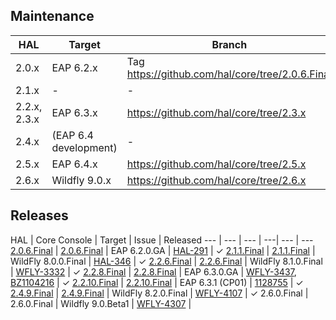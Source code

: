 ## Maintenance

HAL | Target | Branch
--- | --- | ---
2.0.x | EAP 6.2.x | Tag https://github.com/hal/core/tree/2.0.6.Final
2.1.x | - | -
2.2.x, 2.3.x | EAP 6.3.x |	https://github.com/hal/core/tree/2.3.x
2.4.x | (EAP 6.4 development) | -
2.5.x	| EAP 6.4.x |	https://github.com/hal/core/tree/2.5.x
2.6.x | Wildfly 9.0.x | https://github.com/hal/core/tree/2.6.x

## Releases

HAL | Core Console | Target | Issue | Released
--- | --- | --- | ---| --- | ---
[2.0.6.Final](https://github.com/hal/release-stream/tree/2.0.6.Final) | [2.0.6.Final](https://github.com/hal/core/tree/2.0.6.Final) | EAP 6.2.0.GA | [HAL-291](https://issues.jboss.org/browse/HAL-291) | &#10003;
[2.1.1.Final](https://github.com/hal/release-stream/tree/2.1.1.Final) | [2.1.1.Final](https://github.com/hal/core/tree/2.1.1.Final) | WildFly 8.0.0.Final | [HAL-346](https://issues.jboss.org/browse/HAL-346) | &#10003;
[2.2.6.Final](https://github.com/hal/release-stream/tree/2.2.6.Final) | [2.2.6.Final](https://github.com/hal/core/tree/2.2.6.Final) | WildFly 8.1.0.Final | [WFLY-3332](https://issues.jboss.org/browse/WFLY-3332) | &#10003;
[2.2.8.Final](https://github.com/hal/release-stream/tree/2.2.8.Final) | [2.2.8.Final](https://github.com/hal/core/tree/2.2.8.Final) | EAP 6.3.0.GA | [WFLY-3437](https://issues.jboss.org/browse/WFLY-3437), [BZ1104216](https://bugzilla.redhat.com/show_bug.cgi?id=1104216) | &#10003;
[2.2.10.Final](https://github.com/hal/release-stream/tree/2.2.10.Final) | [2.2.10.Final](https://github.com/hal/core/tree/2.2.10.Final) | EAP 6.3.1 (CP01) | [1128755](https://bugzilla.redhat.com/show_bug.cgi?id=1128755) | &#10003;
[2.4.9.Final](https://github.com/hal/release-stream/tree/2.4.9.Final) | [2.4.9.Final](https://github.com/hal/core/tree/2.4.9.Final) | WildFly 8.2.0.Final | [WFLY-4107](https://issues.jboss.org/browse/WFLY-4107) | &#10003;
2.6.0.Final | 2.6.0.Final | Wildfly 9.0.Beta1 | [WFLY-4307](https://issues.jboss.org/browse/WFLY-4307) | 

